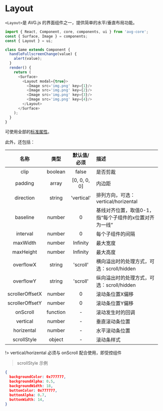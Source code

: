 # Layout

`<Layout>`是 AVG.js 的界面组件之一，提供简单的水平/垂直布局功能。

```javascript
import { React, Component, core, components, ui } from 'avg-core';
const { Surface, Image } = components;
const { Layout } = ui;

class Game extends Component {
  handleFullscreenChange(value) {
    alert(value);
  }
  render() {
    return (
      <Surface>
        <Layout modal={true}>
          <Image src='img.png' key={1}/>
          <Image src='img.png' key={2}/>
          <Image src='img.png' key={3}/>
          <Image src='img.png' key={4}/>
        </Layout>
      </Surface>
    );
  }
}
```

可使用全部的[标准属性](components-props.md)。

此外，还包括：

| 名称 | 类型 | 默认值/必须 | 描述 |
| :--: | :--: | :--: | :-- |
| clip | boolean | false | 是否剪裁 |
| padding | array<number> | [0, 0, 0, 0] | 内边距 |
| direction | string | 'vertical' | 排列方向，可选：vertical/horizental |
| baseline | number | 0 | 基线对齐位置，取值0-1，指“每个子组件的x位置对齐为一线” |
| interval | number | 0 | 每个子组件的间隔 |
| maxWidth | number | Infinity | 最大宽度 |
| maxHeight | number | Infinity | 最大高度 |
| overflowX | string | 'scroll' | 横向溢出时的处理方式，可选：scroll/hidden |
| overflowY | string | 'scroll' | 纵向溢出时的处理方式，可选：scroll/hidden |
| scrollerOffsetX | number | 0 | 滚动条位置X偏移 |
| scrollerOffsetY | number | 0 | 滚动条位置Y偏移 |
| onScroll | function | - | 滚动发生时的回调 |
| vertical | number | - | 垂直滚动条位置 |
| horizental | number | - | 水平滚动条位置 |
| scrollStyle | object | - | 滚动条样式 |

!> vertical/horizental 必须与 onScroll 配合使用，即受控组件

> scrollStyle 示例
```json
{
  backgroundColor: 0x777777,
  backgroundAlpha: 0.5,
  backgroundWidth: 18,
  buttonColor: 0x777777,
  buttonAlpha: 0.7,
  buttonWidth: 14,
}
```
